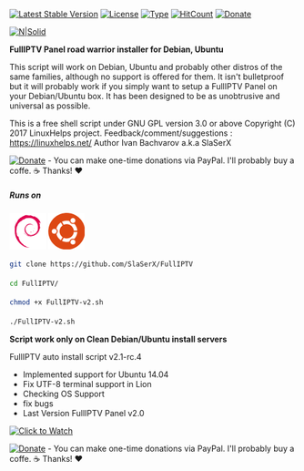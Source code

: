 [![Latest Stable Version](https://img.shields.io/badge/stable-1.2-blue.svg)](https://linuxhelps.net)
[![License](https://img.shields.io/badge/license-GPL--3.0-red.svg)](https://opensource.org/licenses/GPL-3.0)
[![Type](https://img.shields.io/badge/type-%2Fbin%2Fsh-red.svg)](https://en.wikipedia.org/?title=Bourne_shell)
[![HitCount](http://hits.dwyl.io/slaserx/FullIPTV.svg)](http://hits.dwyl.io/slaserx/FullIPTV)
[![Donate](https://img.shields.io/badge/Donate-PayPal-blue.svg)](https://www.paypal.com/cgi-bin/webscr?cmd=_donations&business=slaserx@itbox.bg&item_name=LinuxHelps%20Support&currency_code=EUR)

[![N|Solid](http://i68.tinypic.com/a1ohky.png)](https://linuxhelps.net)

<b>FullIPTV Panel road warrior installer for Debian, Ubuntu</b>

This script will work on Debian, Ubuntu and probably other distros
of the same families, although no support is offered for them. It isn't
bulletproof but it will probably work if you simply want to setup a FullIPTV Panel on
your Debian/Ubuntu box. It has been designed to be as unobtrusive and
universal as possible.

This is a free shell script under GNU GPL version 3.0 or above
Copyright (C) 2017 LinuxHelps project.
Feedback/comment/suggestions : https://linuxhelps.net/
Author Ivan Bachvarov a.k.a SlaSerX

[![Donate](https://img.shields.io/badge/Donate-PayPal-blue.svg)](https://www.paypal.com/cgi-bin/webscr?cmd=_donations&business=slaserx@itbox.bg&item_name=LinuxHelps%20Support&currency_code=EUR) - You can make one-time donations via PayPal. I'll probably buy a coffe. :coffee:
Thanks! :heart:

##### Runs on
[![Debian](https://raw.githubusercontent.com/slaserx/icons/master/64x64/debian.png)](https://www.debian.org)
[![Ubuntu](https://raw.githubusercontent.com/slaserx/icons/master/64x64/ubuntu.png)](https://www.ubuntu.com)


```sh
git clone https://github.com/SlaSerX/FullIPTV

cd FullIPTV/

chmod +x FullIPTV-v2.sh

./FullIPTV-v2.sh
```

<b>Script work only on Clean Debian/Ubuntu install servers</b>

FullIPTV auto install script v2.1-rc.4

  * Implemented support for Ubuntu 14.04
  * Fix UTF-8 terminal support in Lion
  * Checking OS Support
  * fix bugs
  * Last Version FullIPTV Panel v2.0
  
  [![Click to Watch](https://img.youtube.com/vi/T9tzywL92_U/0.jpg)](https://www.youtube.com/watch?v=T9tzywL92_U "Click to Watch")
    
[![Donate](https://img.shields.io/badge/Donate-PayPal-blue.svg)](https://www.paypal.com/cgi-bin/webscr?cmd=_donations&business=slaserx@itbox.bg&item_name=LinuxHelps%20Support&currency_code=EUR) - You can make one-time donations via PayPal. I'll probably buy a coffe. :coffee:
Thanks! :heart:
